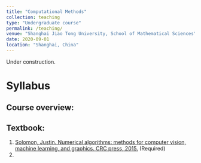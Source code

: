 ```yaml
---
title: "Computational Methods"
collection: teaching
type: "Undergraduate course"
permalink: /teaching/
venue: "Shanghai Jiao Tong University, School of Mathematical Sciences"
date: 2020-09-01
location: "Shanghai, China"
---
```


Under construction.

Syllabus
======
Course overview:
------

Textbook: 
------
1. [Solomon, Justin. Numerical algorithms: methods for computer vision, machine learning, and graphics. CRC press, 2015.](https://people.csail.mit.edu/jsolomon/share/book/numerical_book.pdf) (Required)
2. 
